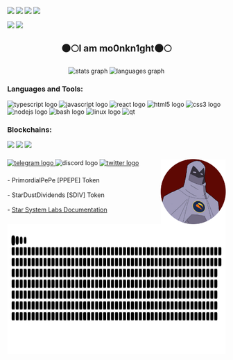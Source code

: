 ![](https://komarev.com/ghpvc/?username=mo0nkn1ght&label=Profile%20views&color=0e75b6&style=plastic)
![](https://img.shields.io/github/last-commit/mo0nkn1ght/mo0nkn1ght?style=plastic)
![](https://img.shields.io/github/directory-file-count/mo0nkn1ght/mo0nkn1ght?style=plastic)
![](https://img.shields.io/github/languages/code-size/mo0nkn1ght/mo0nkn1ght?style=plastic)

![](https://img.shields.io/twitter/follow/StarSystem_Labs?style=social)
![](https://img.shields.io/github/followers/mo0nkn1ght?style=social)
</br>

<h2 align="center">🌑🌕I am mo0nkn1ght🌑🌕</h2>

###

<div align="center">
  <img src="https://github-readme-stats.vercel.app/api?hide_title=false&hide_rank=false&show_icons=true&include_all_commits=true&count_private=true&disable_animations=false&theme=calm&locale=en&hide_border=false&username=mo0nkn1ght" height="150" alt="stats graph"  />
  <img src="https://github-readme-stats.vercel.app/api/top-langs?locale=en&hide_title=false&layout=compact&card_width=320&langs_count=5&theme=calm&hide_border=false&username=mo0nkn1ght" height="150" alt="languages graph"  />
</div>

###

<div align="left">
  <h3 align="left">Languages and Tools:</h3>
  <img src="https://cdn.jsdelivr.net/gh/devicons/devicon/icons/typescript/typescript-plain.svg" height="30" width="42" alt="typescript logo"  />
  <img src="https://cdn.jsdelivr.net/gh/devicons/devicon/icons/javascript/javascript-original.svg" height="30" width="42" alt="javascript logo"  />
  <img src="https://cdn.jsdelivr.net/gh/devicons/devicon/icons/react/react-original.svg" height="30" width="42" alt="react logo"  />
  <img src="https://cdn.jsdelivr.net/gh/devicons/devicon/icons/html5/html5-original.svg" height="30" width="42" alt="html5 logo"  />
  <img src="https://cdn.jsdelivr.net/gh/devicons/devicon/icons/css3/css3-original.svg" height="30" width="42" alt="css3 logo"  />
  <img src="https://cdn.jsdelivr.net/gh/devicons/devicon/icons/nodejs/nodejs-original.svg" height="30" width="42" alt="nodejs logo"  />
  <img src="https://cdn.jsdelivr.net/gh/devicons/devicon/icons/bash/bash-original.svg" height="30" width="42" alt="bash logo"  />
  <img src="https://cdn.jsdelivr.net/gh/devicons/devicon/icons/linux/linux-original.svg" height="30" width="42" alt="linux logo"  />
  <img src="https://upload.wikimedia.org/wikipedia/commons/9/98/Solidity_logo.svg" alt="qt" width="40" height="40"/>
</div>

###

<div align="left">
  <h3 align="left">Blockchains:</h3>
    <img src="https://img.shields.io/badge/Ethereum-3C3C3D?style=for-the-badge&logo=Ethereum&logoColor=white" />
    <img src="https://img.shields.io/badge/Binance-FCD535?style=for-the-badge&logo=binance&logoColor=white" />
    <img src="https://img.shields.io/badge/Bitcoin-000?style=for-the-badge&logo=bitcoin&logoColor=white" />

</div>

###

<img align="right" height="150" src="https://github.com/mo0nkn1ght/mo0nkn1ght/blob/main/assets/Moonknight-modified.png"  />

###

<div align="left">
  <a href="https://t.me/starsystemlabs" target="_blank">
    <img src="https://img.shields.io/static/v1?message=Telegram&logo=telegram&label=&color=2CA5E0&logoColor=white&labelColor=&style=for-the-badge" height="35" alt="telegram logo"  />
  </a>
  <img src="https://img.shields.io/static/v1?message=Discord&logo=discord&label=&color=7289DA&logoColor=white&labelColor=&style=for-the-badge" height="35" alt="discord logo"  />
  <a href="https://twitter.com/StarSystem_Labs" target="_blank">
    <img src="https://img.shields.io/static/v1?message=Twitter&logo=twitter&label=&color=1DA1F2&logoColor=white&labelColor=&style=for-the-badge" height="35" alt="twitter logo"  />
  </a>
</div>

###

<p align="left">- PrimordialPePe [PPEPE] Token<br><br>- StarDustDividends [SDIV] Token<br><br>- <a href="https://mo0nkn1ght.gitbook.io/mo0nkn1 ght/">Star System Labs Documentation</a><br><br><a 

###

<img align="center" height="300" src="https://github.com/mo0nkn1ght/mo0nkn1ght/blob/main/assets/snake.svg"  />

###

